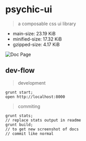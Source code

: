 # psychic-ui

> a composable css ui library
- main-size: 23.19 KiB
- minified-size: 17.32 KiB
- gzipped-size: 4.17 KiB

![Doc Page](examples/assets/doc.png)

## dev-flow

> development

```
grunt start;
open http://localhost:8000
```

> commiting

```
grunt stats;
// replace stats output in readme
grunt build;
// to get new screenshot of docs
// commit like normal
```
